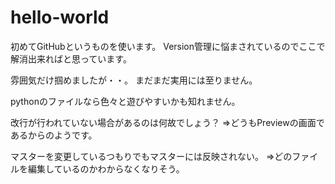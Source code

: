 # hello-world
初めてGitHubというものを使います。
Version管理に悩まされているのでここで解消出来ればと思っています。

雰囲気だけ掴めましたが・・。
まだまだ実用には至りません。

pythonのファイルなら色々と遊びやすいかも知れません。

改行が行われていない場合があるのは何故でしょう？
⇒どうもPreviewの画面であるからのようです。

マスターを変更しているつもりでもマスターには反映されない。
⇒どのファイルを編集しているのかわからなくなりそう。


